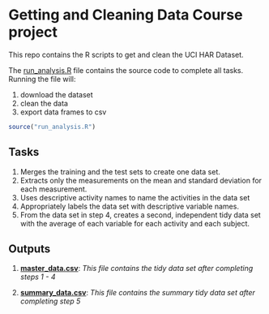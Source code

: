 # Getting and Cleaning Data Course project

This repo contains the R scripts to get and clean the UCI HAR Dataset. 

The [run_analysis.R](run_analysis.R) file contains the source code to complete all tasks. Running the file will:
1. download the dataset
2. clean the data
3. export data frames to csv

```R
source("run_analysis.R")
```

## Tasks

1. Merges the training and the test sets to create one data set.
2. Extracts only the measurements on the mean and standard deviation for each measurement.
3. Uses descriptive activity names to name the activities in the data set
4. Appropriately labels the data set with descriptive variable names.
5. From the data set in step 4, creates a second, independent tidy data set with the average of each variable for each activity and each subject.

## Outputs

1. **[master_data.csv](data/master_data.csv)**: *This file contains the tidy data set after completing steps 1 - 4*

2. **[summary_data.csv](data/summary_data.csv)**: *This file contains the summary tidy data set after completing step 5*
